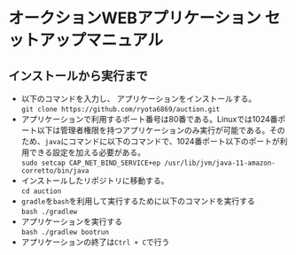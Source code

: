 # オークションWEBアプリケーション セットアップマニュアル
## インストールから実行まで 
- 以下のコマンドを入力し、 アプリケーションをインストールする。  
```git clone https://github.com/ryota6869/auction.git```
- アプリケーションで利用するポート番号は80番である。Linuxでは1024番ポート以下は管理者権限を持つアプリケーションのみ実行が可能である。そのため、`java`にコマンドに以下のコマンドで、1024番ポート以下のポートが利用できる設定を加える必要がある。  
```sudo setcap CAP_NET_BIND_SERVICE+ep /usr/lib/jvm/java-11-amazon-corretto/bin/java ```
- インストールしたリポジトリに移動する。  
```cd auction```
- `gradle`を`bash`を利用して実行するために以下のコマンドを実行する  
```bash ./gradlew ```
- アプリケーションを実行する  
```bash ./gradlew bootrun ```
- アプリケーションの終了は`Ctrl + C`で行う
